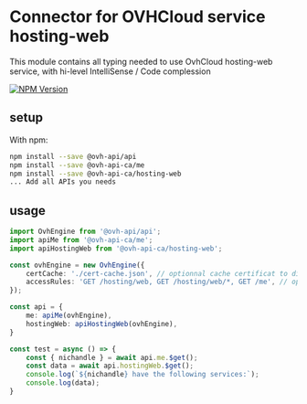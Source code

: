 # Connector for OVHCloud service hosting-web

This module contains all typing needed to use OvhCloud hosting-web service, with hi-level IntelliSense / Code complession

[![NPM Version](https://img.shields.io/npm/v/@ovh-api-ca/hosting-web.svg?style=flat)](https://www.npmjs.org/package/@ovh-api-ca/hosting-web)

## setup

With npm:
````bash
npm install --save @ovh-api/api
npm install --save @ovh-api-ca/me
npm install --save @ovh-api-ca/hosting-web
... Add all APIs you needs
````

## usage

````typescript
import OvhEngine from '@ovh-api/api';
import apiMe from '@ovh-api-ca/me';
import apiHostingWeb from '@ovh-api-ca/hosting-web';

const ovhEngine = new OvhEngine({ 
    certCache: './cert-cache.json', // optionnal cache certificat to disk
    accessRules: 'GET /hosting/web, GET /hosting/web/*, GET /me', // optionnal limit the requested privileges.
});

const api = {
    me: apiMe(ovhEngine),
    hostingWeb: apiHostingWeb(ovhEngine),
}

const test = async () => {
    const { nichandle } = await api.me.$get();
    const data = await api.hostingWeb.$get();
    console.log(`${nichandle} have the following services:`);
    console.log(data);
}

````